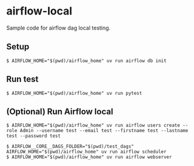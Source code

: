 # airflow-local
Sample code for airflow dag local testing.

## Setup

```
$ AIRFLOW_HOME="$(pwd)/airflow_home" uv run airflow db init
```

## Run test
```
$ AIRFLOW_HOME="$(pwd)/airflow_home" uv run pytest
```

## (Optional) Run Airflow local
```
$ AIRFLOW_HOME="$(pwd)/airflow_home" uv run airflow users create --role Admin --username test --email test --firstname test --lastname test --password test

$ AIRFLOW__CORE__DAGS_FOLDER="$(pwd)/test_dags" AIRFLOW_HOME="$(pwd)/airflow_home" uv run airflow scheduler
$ AIRFLOW_HOME="$(pwd)/airflow_home" uv run airflow webserver
```
